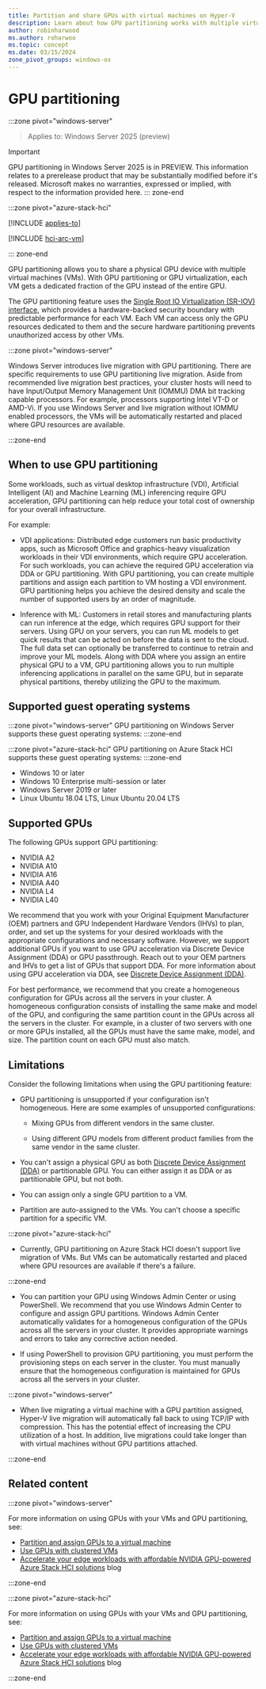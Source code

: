 ```yaml
---
title: Partition and share GPUs with virtual machines on Hyper-V
description: Learn about how GPU partitioning works with multiple virtual machines on Windows Server and Azure Stack HCI.
author: robinharwood
ms.author: roharwoo
ms.topic: concept
ms.date: 03/15/2024
zone_pivot_groups: windows-os
---
```


# GPU partitioning

:::zone pivot="windows-server"
>Applies to: Windows Server 2025 (preview)

> [!IMPORTANT]
> GPU partitioning in Windows Server 2025 is in PREVIEW. This information relates to a prerelease product that may be substantially modified before it's released. Microsoft makes no warranties, expressed or implied, with respect to the information provided here.
::: zone-end

:::zone pivot="azure-stack-hci"

[!INCLUDE [applies-to](~/../_azurestack/azure-stack/includes/hci-applies-to-23h2-22h2.md)]

[!INCLUDE [hci-arc-vm](~/../_azurestack/azure-stack/includes/hci-arc-vm.md)]

::: zone-end

GPU partitioning allows you to share a physical GPU device with multiple virtual machines (VMs). With GPU partitioning or GPU virtualization, each VM gets a dedicated fraction of the GPU instead of the entire GPU.

The GPU partitioning feature uses the [Single Root IO Virtualization (SR-IOV) interface](/windows-hardware/drivers/network/overview-of-single-root-i-o-virtualization--sr-iov-), which provides a hardware-backed security boundary with predictable performance for each VM. Each VM can access only the GPU resources dedicated to them and the secure hardware partitioning prevents unauthorized access by other VMs.

:::zone pivot="windows-server"

Windows Server introduces live migration with GPU partitioning. There are specific requirements to use GPU partitioning live migration. Aside from recommended live migration best practices, your cluster hosts will need to have Input/Output Memory Management Unit (IOMMU) DMA bit tracking capable processors. For example, processors supporting Intel VT-D or AMD-Vi. If you use Windows Server and live migration without IOMMU enabled processors, the VMs will be automatically restarted and placed where GPU resources are available.

:::zone-end

## When to use GPU partitioning

Some workloads, such as virtual desktop infrastructure (VDI), Artificial Intelligent (AI) and Machine Learning (ML) inferencing require GPU acceleration, GPU partitioning can help reduce your total cost of ownership for your overall infrastructure.

For example:

- VDI applications: Distributed edge customers run basic productivity apps, such as Microsoft Office and graphics-heavy visualization workloads in their VDI environments, which require GPU acceleration. For such workloads, you can achieve the required GPU acceleration via DDA or GPU partitioning. With GPU partitioning, you can create multiple partitions and assign each partition to VM hosting a VDI environment. GPU partitioning helps you achieve the desired density and scale the number of supported users by an order of magnitude.

- Inference with ML: Customers in retail stores and manufacturing plants can run inference at the edge, which requires GPU support for their servers. Using GPU on your servers, you can run ML models to get quick results that can be acted on before the data is sent to the cloud. The full data set can optionally be transferred to continue to retrain and improve your ML models. Along with DDA where you assign an entire physical GPU to a VM, GPU partitioning allows you to run multiple inferencing applications in parallel on the same GPU, but in separate physical partitions, thereby utilizing the GPU to the maximum.

## Supported guest operating systems

:::zone pivot="windows-server"
GPU partitioning on Windows Server supports these guest operating systems:
:::zone-end

:::zone pivot="azure-stack-hci"
GPU partitioning on Azure Stack HCI supports these guest operating systems:
:::zone-end

- Windows 10 or later
- Windows 10 Enterprise multi-session​ or later
- Windows Server 2019 or later
- Linux Ubuntu 18.04 LTS, Linux Ubuntu 20.04 LTS​

## Supported GPUs

The following GPUs support GPU partitioning:

- NVIDIA A2
- NVIDIA A10
- NVIDIA A16
- NVIDIA A40
- NVIDIA L4
- NVIDIA L40

We recommend that you work with your Original Equipment Manufacturer (OEM) partners and GPU Independent Hardware Vendors (IHVs) to plan, order, and set up the systems for your desired workloads with the appropriate configurations and necessary software. However, we support additional GPUs if you want to use GPU acceleration via Discrete Device Assignment (DDA) or GPU passthrough. Reach out to your OEM partners and IHVs to get a list of GPUs that support DDA. For more information about using GPU acceleration via DDA, see [Discrete Device Assignment (DDA)](deploy/Deploying-graphics-devices-using-dda.md).

For best performance, we recommend that you create a homogeneous configuration for GPUs across all the servers in your cluster. A homogeneous configuration consists of installing the same make and model of the GPU, and configuring the same partition count in the GPUs across all the servers in the cluster. For example, in a cluster of two servers with one or more GPUs installed, all the GPUs must have the same make, model, and size. The partition count on each GPU must also match.

## Limitations

Consider the following limitations when using the GPU partitioning feature:

- GPU partitioning is unsupported if your configuration isn't homogeneous. Here are some examples of unsupported configurations:

  - Mixing GPUs from different vendors in the same cluster.

  - Using different GPU models from different product families from the same vendor in the same cluster.

- You can't assign a physical GPU as both [Discrete Device Assignment (DDA)](deploy/Deploying-graphics-devices-using-dda.md) or partitionable GPU. You can either assign it as DDA or as partitionable GPU, but not both.

- You can assign only a single GPU partition to a VM.

- Partition are auto-assigned to the VMs. You can't choose a specific partition for a specific VM.

:::zone pivot="azure-stack-hci"

- Currently, GPU partitioning on Azure Stack HCI doesn't support live migration of VMs. But VMs can be automatically restarted and placed where GPU resources are available if there's a failure.

:::zone-end

- You can partition your GPU using Windows Admin Center or using PowerShell. We recommend that you use Windows Admin Center to configure and assign GPU partitions. Windows Admin Center automatically validates for a homogeneous configuration of the GPUs across all the servers in your cluster. It provides appropriate warnings and errors to take any corrective action needed.

- If using PowerShell to provision GPU partitioning, you must perform the provisioning steps on each server in the cluster. You must manually ensure that the homogeneous configuration is maintained for GPUs across all the servers in your cluster.

:::zone pivot="windows-server"

- When live migrating a virtual machine with a GPU partition assigned, Hyper-V live migration will automatically fall back to using TCP/IP with compression. This has the potential effect of increasing the CPU utilization of a host. In addition, live migrations could take longer than with virtual machines without GPU partitions attached.

:::zone-end

## Related content

:::zone pivot="windows-server"

For more information on using GPUs with your VMs and GPU partitioning, see:

- [Partition and assign GPUs to a virtual machine](partition-assign-vm-gpu.md)
- [Use GPUs with clustered VMs](/azure-stack/hci/manage/use-gpu-with-clustered-vm?toc=/windows-server/virtualization/toc.json&bc=/windows-server/breadcrumbs/toc.json)
- [Accelerate your edge workloads with affordable NVIDIA GPU-powered Azure Stack HCI solutions](https://techcommunity.microsoft.com/t5/azure-stack-blog/accelerate-your-edge-workloads-with-affordable-nvidia-gpu/ba-p/3692795) blog

:::zone-end

:::zone pivot="azure-stack-hci"

For more information on using GPUs with your VMs and GPU partitioning, see:

- [Partition and assign GPUs to a virtual machine](partition-assign-vm-gpu.md?toc=/azure-stack/hci/toc.json&bc=/azure-stack/breadcrumbs/toc.json&pivots=azure-stack-hci)
- [Use GPUs with clustered VMs](/azure-stack/hci/manage/use-gpu-with-clustered-vm)
- [Accelerate your edge workloads with affordable NVIDIA GPU-powered Azure Stack HCI solutions](https://techcommunity.microsoft.com/t5/azure-stack-blog/accelerate-your-edge-workloads-with-affordable-nvidia-gpu/ba-p/3692795) blog

:::zone-end
